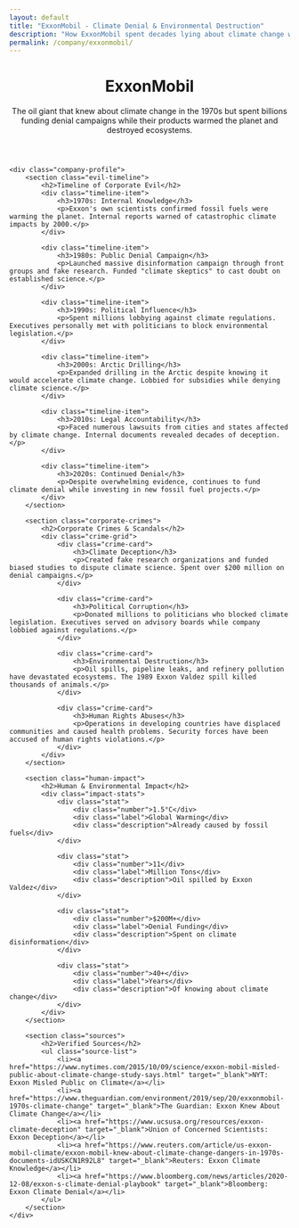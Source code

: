 ```yaml
---
layout: default
title: "ExxonMobil - Climate Denial & Environmental Destruction"
description: "How ExxonMobil spent decades lying about climate change while profiting from fossil fuels that are destroying the planet"
permalink: /company/exxonmobil/
---
```


<link rel="stylesheet" href="{{ '/assets/css/index-pages.css' | relative_url }}">

<div class="index-page">
    <header class="page-header">
        <h1>ExxonMobil</h1>
        <p class="page-description">The oil giant that knew about climate change in the 1970s but spent billions funding denial campaigns while their products warmed the planet and destroyed ecosystems.</p>
    </header>

    <div class="company-profile">
        <section class="evil-timeline">
            <h2>Timeline of Corporate Evil</h2>
            <div class="timeline-item">
                <h3>1970s: Internal Knowledge</h3>
                <p>Exxon's own scientists confirmed fossil fuels were warming the planet. Internal reports warned of catastrophic climate impacts by 2000.</p>
            </div>

            <div class="timeline-item">
                <h3>1980s: Public Denial Campaign</h3>
                <p>Launched massive disinformation campaign through front groups and fake research. Funded "climate skeptics" to cast doubt on established science.</p>
            </div>

            <div class="timeline-item">
                <h3>1990s: Political Influence</h3>
                <p>Spent millions lobbying against climate regulations. Executives personally met with politicians to block environmental legislation.</p>
            </div>

            <div class="timeline-item">
                <h3>2000s: Arctic Drilling</h3>
                <p>Expanded drilling in the Arctic despite knowing it would accelerate climate change. Lobbied for subsidies while denying climate science.</p>
            </div>

            <div class="timeline-item">
                <h3>2010s: Legal Accountability</h3>
                <p>Faced numerous lawsuits from cities and states affected by climate change. Internal documents revealed decades of deception.</p>
            </div>

            <div class="timeline-item">
                <h3>2020s: Continued Denial</h3>
                <p>Despite overwhelming evidence, continues to fund climate denial while investing in new fossil fuel projects.</p>
            </div>
        </section>

        <section class="corporate-crimes">
            <h2>Corporate Crimes & Scandals</h2>
            <div class="crime-grid">
                <div class="crime-card">
                    <h3>Climate Deception</h3>
                    <p>Created fake research organizations and funded biased studies to dispute climate science. Spent over $200 million on denial campaigns.</p>
                </div>

                <div class="crime-card">
                    <h3>Political Corruption</h3>
                    <p>Donated millions to politicians who blocked climate legislation. Executives served on advisory boards while company lobbied against regulations.</p>
                </div>

                <div class="crime-card">
                    <h3>Environmental Destruction</h3>
                    <p>Oil spills, pipeline leaks, and refinery pollution have devastated ecosystems. The 1989 Exxon Valdez spill killed thousands of animals.</p>
                </div>

                <div class="crime-card">
                    <h3>Human Rights Abuses</h3>
                    <p>Operations in developing countries have displaced communities and caused health problems. Security forces have been accused of human rights violations.</p>
                </div>
            </div>
        </section>

        <section class="human-impact">
            <h2>Human & Environmental Impact</h2>
            <div class="impact-stats">
                <div class="stat">
                    <div class="number">1.5°C</div>
                    <div class="label">Global Warming</div>
                    <div class="description">Already caused by fossil fuels</div>
                </div>

                <div class="stat">
                    <div class="number">11</div>
                    <div class="label">Million Tons</div>
                    <div class="description">Oil spilled by Exxon Valdez</div>
                </div>

                <div class="stat">
                    <div class="number">$200M+</div>
                    <div class="label">Denial Funding</div>
                    <div class="description">Spent on climate disinformation</div>
                </div>

                <div class="stat">
                    <div class="number">40+</div>
                    <div class="label">Years</div>
                    <div class="description">Of knowing about climate change</div>
                </div>
            </div>
        </section>

        <section class="sources">
            <h2>Verified Sources</h2>
            <ul class="source-list">
                <li><a href="https://www.nytimes.com/2015/10/09/science/exxon-mobil-misled-public-about-climate-change-study-says.html" target="_blank">NYT: Exxon Misled Public on Climate</a></li>
                <li><a href="https://www.theguardian.com/environment/2019/sep/20/exxonmobil-1970s-climate-change" target="_blank">The Guardian: Exxon Knew About Climate Change</a></li>
                <li><a href="https://www.ucsusa.org/resources/exxon-climate-deception" target="_blank">Union of Concerned Scientists: Exxon Deception</a></li>
                <li><a href="https://www.reuters.com/article/us-exxon-mobil-climate/exxon-mobil-knew-about-climate-change-dangers-in-1970s-documents-idUSKCN1R92L8" target="_blank">Reuters: Exxon Climate Knowledge</a></li>
                <li><a href="https://www.bloomberg.com/news/articles/2020-12-08/exxon-s-climate-denial-playbook" target="_blank">Bloomberg: Exxon Climate Denial</a></li>
            </ul>
        </section>
    </div>
</div>
